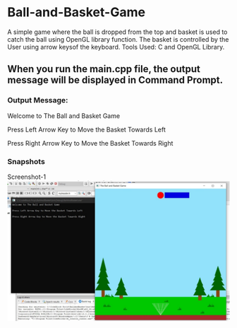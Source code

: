 # Ball-and-Basket-Game
A simple game where the ball is dropped from the top and basket is used to catch the ball using OpenGL library function. The basket is controlled by the User using arrow keysof the keyboard. Tools Used: C and OpenGL Library.


## When you run the main.cpp file, the output message will be displayed in Command Prompt.

### Output Message:
Welcome to The Ball and Basket Game

Press Left Arrow Key to Move the Basket Towards Left

Press Right Arrow Key to Move the Basket Towards Right

### Snapshots
Screenshot-1
<img src="./images/img-1.jpg"/>
